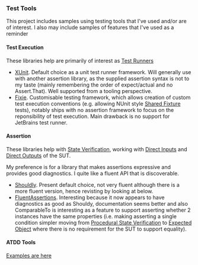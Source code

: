### Test Tools

This project includes samples using testing tools that I've used and/or are of interest. I also may include samples of features that I've used
as a reminder

#### Test Execution

These libraries help are primarily of interest as [Test Runners](http://xunitpatterns.com/Test%20Runner.html)

- [XUnit](https://xunit.github.io/). Default choice as a unit test runner framework. Will generally use with another assertion library, as the supplied assertion syntax is not to
my taste (mainly remembering the order of expect/actual and no Assert.That). Well supported from a tooling perspective. 
- [Fixie](http://fixie.github.io/). Customisable testing framework, which allows creation of custom test execution conventions (e.g. allowing NUnit style [Shared Fixture](http://xunitpatterns.com/Shared%20Fixture.html) tests), notably ships with no assertion framework to focus on the
reponsibility of test execution. Main drawback is no support for JetBrains test runner.

#### Assertion

These libraries help with [State Verification](http://xunitpatterns.com/State%20Verification.html), working with [Direct Inputs](http://xunitpatterns.com/direct%20input.html) and [Direct Outputs](http://xunitpatterns.com/direct%20output.html) of the SUT.

My preference is for a library that makes assertions expressive and provides good diagnostics. I quite like a fluent API that is discoverable.

- [Shouldly](https://shouldly.readthedocs.io/en/latest/index.html). Present default choice, not very fluent although there is a more fluent version, hence revisting
by looking at below.
- [FluentAssertions](https://fluentassertions.com/). Interesting because it now appears to have diagnostics as good as Shouldy, documentation seems better and
also ComparableTo is interesting as a feature to support asserting whether 2 instances have the same properties 
(i.e. making asserting a single condition simpler moving from [Procedural State Verification](http://xunitpatterns.com/State%20Verification.html#Procedural%20State%20Verification) to [Expected Object](http://xunitpatterns.com/State%20Verification.html#Expected%20Object) where there is no requirement
for the SUT to support equality). 

#### ATDD Tools

[Examples are here](https://github.com/MarkGravestock/SpecByExampleCSharp)



